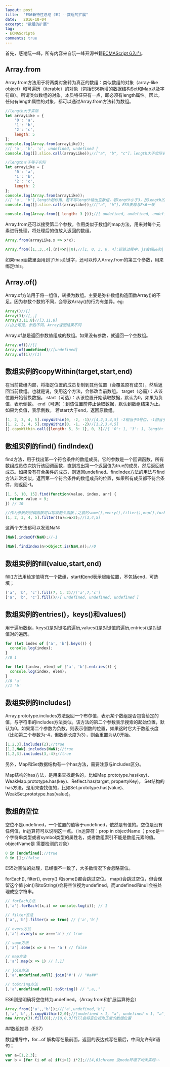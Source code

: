 ```yaml
---
layout: post
title:  "ES6新特性总结（五）--数组的扩展"
date:   2016-10-04
excerpt: "数组的扩展"
tag:
- ECMAScript6
comments: true
---
```


首先，感谢阮一峰，所有内容来自阮一峰开源书籍[ECMAScript 6入门](http://es6.ruanyifeng.com/#README)。

## Array.from
Array.from方法用于将两类对象转为真正的数组：类似数组的对象（array-like object）和可遍历（iterable）的对象（包括ES6新增的数据结构Set和Map以及字符串）。所谓类似数组的对象，本质特征只有一点，即必须有length属性。因此，任何有length属性的对象，都可以通过Array.from方法转为数组。

```js
//length大于实际
let arrayLike = {
    '0': 'a',
    '1': 'b',
    '2': 'c',
    length: 5
};
console.log(Array.from(arrayLike));
//[ 'a', 'b', 'c', undefined, undefined ]
console.log([].slice.call(arrayLike));//["a", "b", "c"]，length大于实际长度，ES5表现与Es6不一致

//length小于等于实际
let arrayLike = {
    '0': 'a',
    '1': 'b',
    '2': 'c',
    length: 2
};
console.log(Array.from(arrayLike));
//[ 'a', 'b'],length起作用，若不写length输出空数组，若length小于3，按length的长度输出
console.log([].slice.call(arrayLike));//["a", "b"]，ES5表现与Es6一致

console.log(Array.from({ length: 3 }));//[ undefined, undefined, undefined ]
```

Array.from还可以接受第二个参数，作用类似于数组的map方法，用来对每个元素进行处理，将处理后的值放入返回的数组。

```js
Array.from(arrayLike,x => x*x);

Array.from([1,,3,,4],(n)=>n||0);//[1, 0, 3, 0, 4];运算过程中，js会将&&和||两边的值转为Boolean再进行运算；&&运算若返回false，取第一个false，返回true取后面的值；||运算若返回false取最后一个false，返回true则取第一个；&&运算第一个表打死为假就不会处理第二个，||第一个表达式为真就不会处理第二个
```

如果map函数里面用到了this关键字，还可以传入Array.from的第三个参数，用来绑定this。
## Array.of()

Array.of方法用于将一组值，转换为数组。主要是弥补数组构造函数Array()的不足。因为参数个数的不同，会导致Array()的行为有差异。eg:

```js
Array()//[]
Array(3)//[,,]
Array(3,11,8)//[3,11,8]
//由上可见，参数不同，Array返回结果不同
```

Array.of总是返回参数值组成的数组。如果没有参数，就返回一个空数组。

```js
Array.of()//[]
Array.of(undefined)//[undefined]
Array.of(1)//[1]
```

## 数组实例的copyWithin(target,start,end)

在当前数组内部，将指定位置的成员复制到其他位置（会覆盖原有成员），然后返回当前数组。也就是说，使用这个方法，会修改当前数组。
target（必需）：从该位置开始替换数据。
start（可选）：从该位置开始读取数据，默认为0。如果为负值，表示倒数。
end（可选）：到该位置前停止读取数据，默认到数组结束为止。如果为负值，表示倒数。
若start大于end，返回原数组。

```js
[1, 2, 3, 4, 5].copyWithin(0, -2, -1)//[4,2,3,4,5] -2相当于3号位，-1相当于4号位
[1, 2, 3, 4, 5].copyWithin(0, -1, -2)//[1,2,3,4,5]
[].copyWithin.call({length: 5, 3: 1}, 0, 3)//{ '0': 1, '3': 1, length: 5 }
```

## 数组实例的find()   findIndex()

find方法，用于找出第一个符合条件的数组成员。它的参数是一个回调函数，所有数组成员依次执行该回调函数，直到找出第一个返回值为true的成员，然后返回该成员。如果没有符合条件的成员，则返回undefined。findIndex方法的用法与find方法非常类似，返回第一个符合条件的数组成员的位置，如果所有成员都不符合条件，则返回-1。

```js
[1, 5, 10, 15].find(function(value, index, arr) {
  return value > 9;
}) // 10

//作为参数的回调函数可以写成箭头函数；之前的some(),every(),filter(),map(),forEach()等参数也可写成箭头函数形式
[1, 2, 3, 4, 5].filter((n)=>n>2);//[3,4,5]
```

这两个方法都可以发现NaN:
```js
[NaN].indexOf(NaN);//-1

[NaN].findIndex(n=>Object.is(NaN,n));//0
```

## 数组实例的fill(value,start,end)

fill()方法用给定值填充一个数组，start和end表示起始位置，不包括end，可选填；

```js
['a', 'b', 'c'].fill(7, 1, 2)//['a',7,'c']
['a', 'b', 'c'].fill()//[ undefined, undefined, undefined ]
```

## 数组实例的entries()，keys()和values() 

用于遍历数组，keys()是对键名的遍历,values()是对键值的遍历,entries()是对键值对的遍历。

```js
for (let index of ['a', 'b'].keys()) {
  console.log(index);
}
//0 1

for (let [index, elem] of ['a', 'b'].entries()) {
  console.log(index, elem);
}
//0 'a'
//1 'b'
```

## 数组实例的includes()

Array.prototype.includes方法返回一个布尔值，表示某个数组是否包含给定的值，与字符串的includes方法类似。该方法的第二个参数表示搜索的起始位置，默认为0。如果第二个参数为负数，则表示倒数的位置，如果这时它大于数组长度（比如第二个参数为-4，但数组长度为3），则会重置为从0开始。

```js
[1,2,3].includes(2);//true
[1,2,NaN].includes(NaN);//true
[1,2,3].includes(3,-4);//true
```

另外，Map和Set数据结构有一个has方法，需要注意与includes区分。

Map结构的has方法，是用来查找键名的，比如Map.prototype.has(key)、WeakMap.prototype.has(key)、Reflect.has(target, propertyKey)。
Set结构的has方法，是用来查找值的，比如Set.prototype.has(value)、WeakSet.prototype.has(value)。

## 数组的空位

空位不是undefined，一个位置的值等于undefined，依然是有值的。空位是没有任何值，in运算符可以说明这一点。（in运算符：prop in objectName ；prop是一个字符串类型或者symbol类型的属性名，或者数组索引不能是数组元素的值。objectName是
需要检测的对象）

```js
0 in [undefined];//true
0 in [];//false
```

ES5对空位的处理，已经很不一致了，大多数情况下会忽略空位。

forEach(), filter(), every() 和some()都会跳过空位。
map()会跳过空位，但会保留这个值
join()和toString()会将空位视为undefined，而undefined和null会被处理成空字符串。

```js
// forEach方法
[,'a'].forEach((x,i) => console.log(i)); // 1

// filter方法
['a',,'b'].filter(x => true) // ['a','b']

// every方法
[,'a'].every(x => x==='a') // true

// some方法
[,'a'].some(x => x !== 'a') // false

// map方法
[,'a'].map(x => 1) // [,1]

// join方法
[,'a',undefined,null].join('#') // "#a##"

// toString方法
[,'a',undefined,null].toString() // ",a,,"
```

ES6则是明确将空位转为undefined。（Array.from和扩展运算符会）

```js
Array.from(['a',,'b']);//['a',undefined,'b']
[,'a','b',,].copyWithin(2,0);//[undefined × 1, "a", undefined × 1, "a"](chrome环境下)//[ , 'a', , 'a' ](Node环境下会连空位一起复制) 建议避免出现空位
new Array(3).fill(0);//[0,0,0]fill会将空位视为正常的数组位置

```

##数组推导（ES7）

数组推导中，for...of 解构写在最前面，返回的表达式写在最后，中间允许有if语句；

```js
var a=[1,2,3];
var b = [for (i of a) if(i>1) i*2];//[4,6]chrome 及node环境下均未实现~~
```
